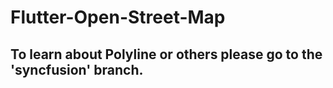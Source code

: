 # Flutter-Open-Street-Map

## To learn about Polyline or others please go to the 'syncfusion' branch.
